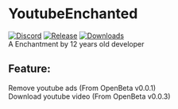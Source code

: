 # YoutubeEnchanted
[![Discord](https://img.shields.io/discord/1043885421303709831?label=Discord)](https://discord.gg/jAcdpzwW7d)
[![Release](https://img.shields.io/github/v/release/bedtwL/YoutubeEnchanted?include_prereleases)](https://github.com/bedtwL/YoutubeEnchanted/releases)
[![Downloads](https://img.shields.io/github/downloads/bedtwL/YoutubeEnchanted/total?include_prereleases)](https://github.com/bedtwL/YoutubeEnchanted/releases)  
A Enchantment by 12 years old developer  
## Feature:  
   Remove youtube ads (From OpenBeta v0.0.1)  
   Download youtube video (From OpenBeta v0.0.3)
